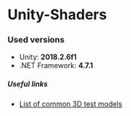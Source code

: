 # Unity-Shaders

### Used versions
* Unity: <b>2018.2.6f1</b>
* .NET Framework: <b>4.7.1</b>

##### Useful links
* [List of common 3D test models](https://en.wikipedia.org/wiki/List_of_common_3D_test_models)
